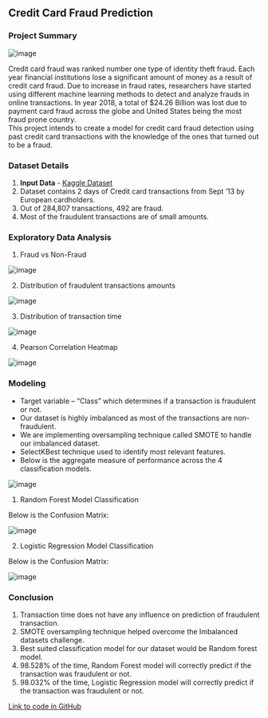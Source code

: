 ## Credit Card Fraud Prediction

### Project Summary
  
![image](https://user-images.githubusercontent.com/54513557/122613779-09c59380-d04b-11eb-9590-af8fb5073170.png)
  

Credit card fraud was ranked number one type of identity theft fraud. Each year financial institutions lose a significant amount of money as a result of credit card fraud. Due to increase in fraud rates, researchers have started using different machine learning methods to detect and analyze frauds in online transactions. In year 2018, a total of $24.26 Billion was lost due to payment card fraud across the globe and United States being the most fraud prone country.  
This project intends to create a model for credit card fraud detection using past credit card transactions with the knowledge of the ones that turned out to be a fraud. 


### Dataset Details

1) **Input Data** - [Kaggle Dataset](https://www.kaggle.com/mlg-ulb/creditcardfraud)
2) Dataset contains 2 days of Credit card transactions from Sept ’13 by European cardholders.
3) Out of 284,807 transactions, 492 are fraud.
4) Most of the fraudulent transactions are of small amounts. 


### Exploratory Data Analysis

1) Fraud vs Non-Fraud

![image](https://user-images.githubusercontent.com/54513557/122691359-d7579a00-d1f4-11eb-8643-80fd51bbadc5.png)

2) Distribution of fraudulent transactions amounts

![image](https://user-images.githubusercontent.com/54513557/122691392-0bcb5600-d1f5-11eb-95e0-8b466a0d7a06.png)

3) Distribution of transaction time

![image](https://user-images.githubusercontent.com/54513557/122691414-2271ad00-d1f5-11eb-944e-43aaba797c36.png)

4) Pearson Correlation Heatmap

![image](https://user-images.githubusercontent.com/54513557/122691441-4fbe5b00-d1f5-11eb-9752-7e201db56baa.png)


### Modeling

- Target variable – “Class” which determines if a transaction is fraudulent or not.
- Our dataset is highly imbalanced as most of the transactions are non-fraudulent. 
- We are implementing oversampling technique called SMOTE to handle our imbalanced dataset.
- SelectKBest technique used to identify most relevant features.
- Below is the aggregate measure of performance across the 4 classification models.

![image](https://user-images.githubusercontent.com/54513557/122691509-c3606800-d1f5-11eb-95e4-16c574c64a12.png)

1) Random Forest Model Classification

Below is the Confusion Matrix:

![image](https://user-images.githubusercontent.com/54513557/122691543-f4d93380-d1f5-11eb-86f9-dccf23f70967.png)


2) Logistic Regression Model Classification

Below is the Confusion Matrix:

![image](https://user-images.githubusercontent.com/54513557/122691557-0a4e5d80-d1f6-11eb-8b67-d4a0bdda0cda.png)


### Conclusion

1) Transaction time does not have any influence on prediction of fraudulent transaction.
2) SMOTE oversampling technique helped overcome the Imbalanced datasets challenge. 
3) Best suited classification model for our dataset would be Random forest model. 
4) 98.528% of the time, Random Forest model will correctly predict if the transaction was fraudulent or not.
5) 98.032% of the time, Logistic Regression model will correctly predict if the transaction was fraudulent or not.


[Link to code in GitHub](https://github.com/vinaynagaraj88/vinaynagaraj88.github.io/tree/main/P4%20-%20Credit%20Card%20Fraud)
